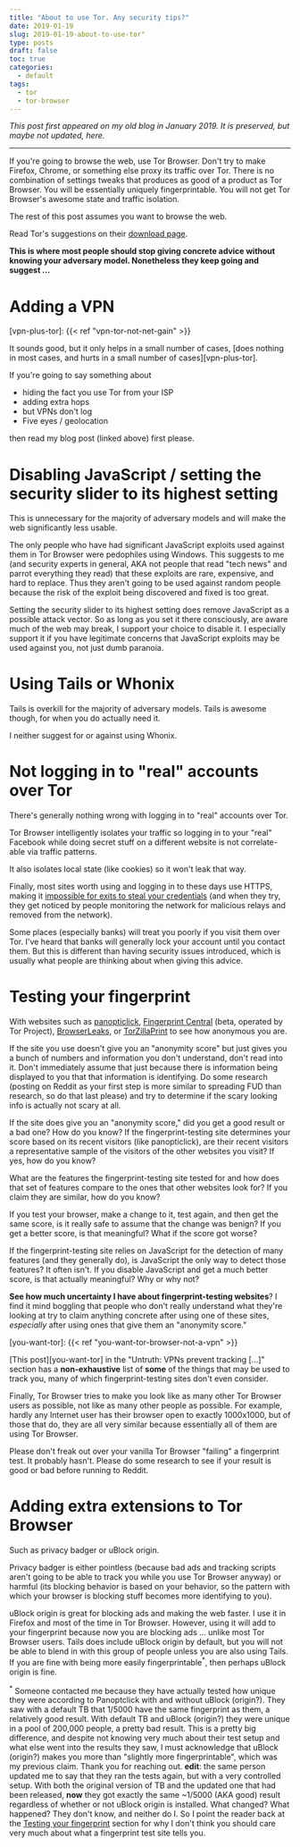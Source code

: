 ```yaml
---
title: "About to use Tor. Any security tips?"
date: 2019-01-19
slug: 2019-01-19-about-to-use-tor"
type: posts
draft: false
toc: true
categories:
  - default
tags:
  - tor
  - tor-browser
---
```


*This post first appeared on my old blog in January 2019. It is preserved, but
maybe not updated, here.*

---

If you're going to browse the web, use Tor Browser. Don't try to make Firefox,
Chrome, or something else proxy its traffic over Tor. There is no combination
of settings tweaks that produces as good of a product as Tor Browser. You will
be essentially uniquely fingerprintable. You will not get Tor Browser's awesome
state and traffic isolation.

The rest of this post assumes you want to browse the web.

Read Tor's suggestions on their
[download page](https://www.torproject.org/download/download-easy.html.en#warning).

**This is where most people should stop giving concrete advice without knowing
your adversary model. Nonetheless they keep going and suggest ...**

# Adding a VPN

[vpn-plus-tor]: {{< ref "vpn-tor-not-net-gain" >}}

It sounds good, but it only helps in a small number of cases, [does nothing in
most cases, and hurts in a small number of cases][vpn-plus-tor].

If you're going to say something about

- hiding the fact you use Tor from your ISP
- adding extra hops
- but VPNs don't log
- Five eyes / geolocation

then read my blog post (linked above) first please.

# Disabling JavaScript / setting the security slider to its highest setting

This is unnecessary for the majority of adversary models and will make the web
significantly less usable.

The only people who have had significant JavaScript exploits used against them
in Tor Browser were pedophiles using Windows. This suggests to me (and security
experts in general, AKA not people that read "tech news" and parrot everything
they read) that these exploits are rare, expensive, and hard to replace. Thus
they aren't going to be used against random people because the risk of the
exploit being discovered and fixed is too great.

Setting the security slider to its highest setting does remove JavaScript as a
possible attack vector. So as long as you set it there consciously, are aware
much of the web may break, I support your choice to disable it. I especially
support it if you have legitimate concerns that JavaScript exploits may be used
against you, not just dumb paranoia.

# Using Tails or Whonix

Tails is overkill for the majority of adversary models. Tails is awesome
though, for when you do actually need it.

I neither suggest for or against using Whonix.

# Not logging in to "real" accounts over Tor

There's generally nothing wrong with logging in to "real" accounts over Tor.

Tor Browser intelligently isolates your traffic so logging in to your "real"
Facebook while doing secret stuff on a different website is not correlate-able
via traffic patterns. 

It also isolates local state (like cookies) so it won't leak that way.

Finally, most sites worth using and logging in to these days use HTTPS, making
it
[impossible for exits to steal your credentials](https://www.eff.org/pages/tor-and-https)
(and when they try, they get noticed by people monitoring the network for
malicious relays and removed from the network).

Some places (especially banks) will treat you poorly if you visit them over
Tor.  I've heard that banks will generally lock your account until you contact
them. But this is different than having security issues introduced, which is
usually what people are thinking about when giving this advice.

# Testing your fingerprint

With websites such as
[panopticlick](https://panopticlick.eff.org/),
[Fingerprint Central](https://fpcentral.tbb.torproject.org/) (beta, operated by Tor Project),
[BrowserLeaks](https://browserleaks.com/), or
[TorZillaPrint](https://arkenfox.github.io/TZP/tzp.html)
to see how anonymous you are.

If the site you use doesn't give you an "anonymity score" but just gives
you a bunch of numbers and information you don't understand, don't read into
it. Don't immediately assume that just because there is information being
displayed to you that that information is identifying. Do some research
(posting on Reddit as your first step is more similar to spreading FUD than
research, so do that last please) and try to determine if the scary looking
info is actually not scary at all.

If the site does give you an "anonymity score," did you get a good result or a
bad one?  How do you know? If the fingerprint-testing site determines your
score based on its recent visitors (like panopticlick), are their recent
visitors a representative sample of the visitors of the other websites you
visit? If yes, how do you know?

What are the features the fingerprint-testing site tested for and how does that
set of features compare to the ones that other websites look for? If you claim
they are similar, how do you know?

If you test your browser, make a change to it, test again, and then get the
same score, is it really safe to assume that the change was benign? If you get
a better score, is that meaningful? What if the score got worse?

If the fingerprint-testing site relies on JavaScript for the detection of many
features (and they generally do), is JavaScript the only way to detect those
features? It often isn't. If you disable JavaScript and get a much better
score, is that actually meaningful? Why or why not?

**See how much uncertainty I have about fingerprint-testing websites**? I find
it mind boggling that people who don't really understand what they're looking
at try to claim anything concrete after using one of these sites, *especially*
after using ones that give them an "anonymity score."

[you-want-tor]: {{< ref "you-want-tor-browser-not-a-vpn" >}}

[This post][you-want-tor] in the "Untruth: VPNs
prevent tracking [...]" section has a **non-exhaustive** list of **some** of
the things that may be used to track you, many of which fingerprint-testing
sites don't even consider.

Finally, Tor Browser tries to make you look like as many other Tor Browser
users as possible, not like as many other people as possible. For example,
hardly any Internet user has their browser open to exactly 1000x1000, but of
those that do, they are all very similar because essentially all of them are
using Tor Browser.

Please don't freak out over your vanilla Tor Browser "failing" a fingerprint
test. It probably hasn't. Please do some research to see if your result is good
or bad before running to Reddit.

# Adding extra extensions to Tor Browser

Such as privacy badger or uBlock origin.

Privacy badger is either pointless (because bad ads and tracking scripts aren't
going to be able to track you while you use Tor Browser anyway) or harmful (its
blocking behavior is based on your behavior, so the pattern with which your
browser is blocking stuff becomes more identifying to you).

uBlock origin is great for blocking ads and making the web faster. I use it in
Firefox and most of the time in Tor Browser. However, using it will add to your
fingerprint because now you are blocking ads ... unlike most Tor Browser users.
Tails does include uBlock origin by default, but you will not be able to blend
in with this group of people unless you are also using Tails. If you are fine
with being more easily fingerprintable<sup>*</sup>, then perhaps uBlock origin
is fine.

<sup>*</sup> Someone contacted me because they have actually tested how unique
they were according to Panoptclick with and without uBlock (origin?). They saw
with a default TB that 1/5000 have the same fingerprint as them, a relatively
good result. With default TB and uBlock (origin?) they were unique in a pool of
200,000 people, a pretty bad result. This is a pretty big difference, and
despite not knowing very much about their test setup and what else went into
the results they saw, I must acknowledge that uBlock (origin?) makes you more
than "slightly more fingerprintable", which was my previous claim. Thank you
for reaching out. **edit**: the same person updated me to say that they ran the
tests again, but with a very controlled setup. With both the original version
of TB and the updated one that had been released, **now** they got exactly the
same ~1/5000 (AKA good) result regardless of whether or not uBlock origin is
installed. What changed? What happened? They don't know, and neither do I. So
I point the reader back at the
[Testing your fingerprint](#testing-your-fingerprint) section for why I don't
think you should care very much about what a fingerprint test site tells you.
